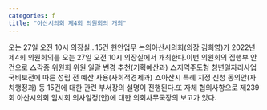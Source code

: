 ```yaml
---
categories: f
title: "아산시의회 제4회 의원회의 개최"
---
```

오는 27일 오전 10시 의장실…15건 현안업무 논의아산시의회(의장 김희영)가 2022년 제4회 의원회의를 오는 27일 오전 10시 의장실에서 개최한다.이번 의원회의 집행부 안건으로 △각종 위원회 위원 일괄 변경 추천(기획예산과) △지역주도형 청년일자리사업 국비보전에 따른 성립 전 예산 사용(사회적경제과) △아산시 특례 지정 신청 동의안(자치행정과) 등 15건에 대한 관련 부서장의 설명이 진행된다.또 자체 협의사항으로 제239회 아산시의회 임시회 의사일정(안)에 대한 의회사무국장의 보고가 있다.